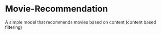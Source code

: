 # Movie-Recommendation
A simple model that recommends movies based on content (content based filtering)
